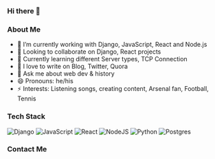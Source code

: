 ### Hi there 👋

### About Me 

- 🔭 I’m currently working with Django, JavaScript, React and Node.js
- 👯 Looking to collaborate on Django, React projects
- 🌱 Currently learning different Server types, TCP Connection
- 🤔 I love to write on Blog, Twitter, Quora
- 💬 Ask me about web dev & history
- 😄 Pronouns: he/his
- ⚡ Interests: Listening songs, creating content, Arsenal fan, Football, Tennis

### Tech Stack
![Django](https://img.shields.io/badge/django-%23092E20.svg?style=for-the-badge&logo=django&logoColor=white)
![JavaScript](https://img.shields.io/badge/javascript-%23323330.svg?style=for-the-badge&logo=javascript&logoColor=%23F7DF1E)
![React](https://img.shields.io/badge/react-%2320232a.svg?style=for-the-badge&logo=react&logoColor=%2361DAFB)
![NodeJS](https://img.shields.io/badge/node.js-6DA55F?style=for-the-badge&logo=node.js&logoColor=white)
![Python](https://img.shields.io/badge/python-3670A0?style=for-the-badge&logo=python&logoColor=ffdd54)
![Postgres](https://img.shields.io/badge/postgres-%23316192.svg?style=for-the-badge&logo=postgresql&logoColor=white)

### Contact Me
